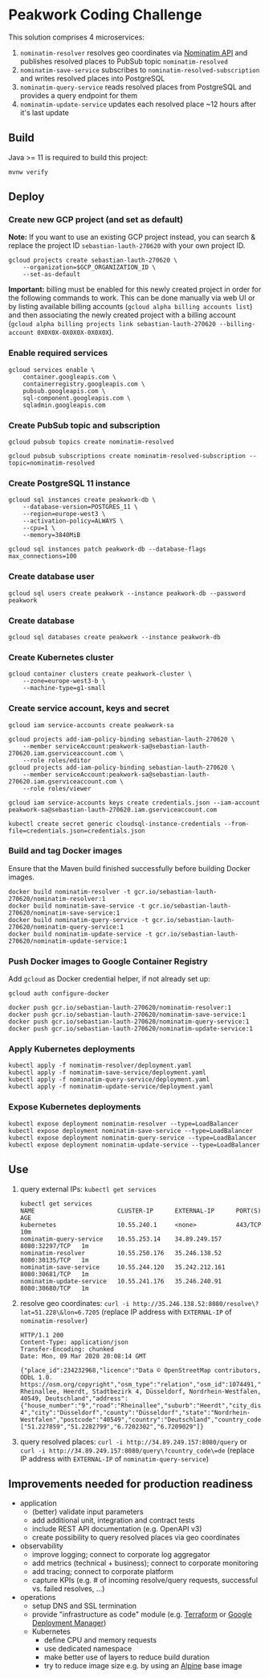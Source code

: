 # Peakwork Coding Challenge

This solution comprises 4 microservices:

1. `nominatim-resolver` resolves geo coordinates via [Nominatim API](http://nominatim.org/release-docs/latest/api/Overview/)
   and publishes resolved places to PubSub topic `nominatim-resolved`
1. `nominatim-save-service` subscribes to `nominatim-resolved-subscription` and writes resolved places into PostgreSQL
1. `nominatim-query-service` reads resolved places from PostgreSQL and provides a query endpoint for them
1. `nominatim-update-service` updates each resolved place ~12 hours after it's last update

## Build

Java >= 11 is required to build this project:

```console
mvnw verify
```

## Deploy

### Create new GCP project (and set as default)

**Note:** If you want to use an existing GCP project instead, you can search & replace the project ID `sebastian-lauth-270620` with your own project ID.

```console
gcloud projects create sebastian-lauth-270620 \
    --organization=$GCP_ORGANIZATION_ID \
    --set-as-default
```

**Important:** billing must be enabled for this newly created project in order for the following commands to work.
This can be done manually via web UI or by listing available billing accounts (`gcloud alpha billing accounts list`) and then associating the newly created project with a billing account (`gcloud alpha billing projects link sebastian-lauth-270620 --billing-account 0X0X0X-0X0X0X-0X0X0X`). 

### Enable required services
```console
gcloud services enable \
    container.googleapis.com \
    containerregistry.googleapis.com \
    pubsub.googleapis.com \
    sql-component.googleapis.com \
    sqladmin.googleapis.com
```

### Create PubSub topic and subscription
```console
gcloud pubsub topics create nominatim-resolved
```
```console
gcloud pubsub subscriptions create nominatim-resolved-subscription --topic=nominatim-resolved
```

### Create PostgreSQL 11 instance
```console
gcloud sql instances create peakwork-db \
    --database-version=POSTGRES_11 \
    --region=europe-west3 \
    --activation-policy=ALWAYS \
    --cpu=1 \
    --memory=3840MiB
```
```console
gcloud sql instances patch peakwork-db --database-flags max_connections=100
```

### Create database user
```console
gcloud sql users create peakwork --instance peakwork-db --password peakwork
```

### Create database
```console
gcloud sql databases create peakwork --instance peakwork-db
```

### Create Kubernetes cluster
```console
gcloud container clusters create peakwork-cluster \
    --zone=europe-west3-b \
    --machine-type=g1-small
```

### Create service account, keys and secret
```console
gcloud iam service-accounts create peakwork-sa
```
```console
gcloud projects add-iam-policy-binding sebastian-lauth-270620 \
    --member serviceAccount:peakwork-sa@sebastian-lauth-270620.iam.gserviceaccount.com \
    --role roles/editor
gcloud projects add-iam-policy-binding sebastian-lauth-270620 \
    --member serviceAccount:peakwork-sa@sebastian-lauth-270620.iam.gserviceaccount.com \
    --role roles/viewer
```
```console
gcloud iam service-accounts keys create credentials.json --iam-account peakwork-sa@sebastian-lauth-270620.iam.gserviceaccount.com
```
```console
kubectl create secret generic cloudsql-instance-credentials --from-file=credentials.json=credentials.json
```

### Build and tag Docker images

Ensure that the Maven build finished successfully before building Docker images.

```console
docker build nominatim-resolver -t gcr.io/sebastian-lauth-270620/nominatim-resolver:1
docker build nominatim-save-service -t gcr.io/sebastian-lauth-270620/nominatim-save-service:1
docker build nominatim-query-service -t gcr.io/sebastian-lauth-270620/nominatim-query-service:1
docker build nominatim-update-service -t gcr.io/sebastian-lauth-270620/nominatim-update-service:1
```

### Push Docker images to Google Container Registry

Add `gcloud` as Docker credential helper, if not already set up:

```console
gcloud auth configure-docker
```

```console
docker push gcr.io/sebastian-lauth-270620/nominatim-resolver:1
docker push gcr.io/sebastian-lauth-270620/nominatim-save-service:1
docker push gcr.io/sebastian-lauth-270620/nominatim-query-service:1
docker push gcr.io/sebastian-lauth-270620/nominatim-update-service:1
```

### Apply Kubernetes deployments
```console
kubectl apply -f nominatim-resolver/deployment.yaml
kubectl apply -f nominatim-save-service/deployment.yaml
kubectl apply -f nominatim-query-service/deployment.yaml
kubectl apply -f nominatim-update-service/deployment.yaml
```

### Expose Kubernetes deployments
```console
kubectl expose deployment nominatim-resolver --type=LoadBalancer
kubectl expose deployment nominatim-save-service --type=LoadBalancer
kubectl expose deployment nominatim-query-service --type=LoadBalancer
kubectl expose deployment nominatim-update-service --type=LoadBalancer
```

## Use

1. query external IPs: `kubectl get services`
   ```console
   kubectl get services
   NAME                       CLUSTER-IP      EXTERNAL-IP      PORT(S)          AGE
   kubernetes                 10.55.240.1     <none>           443/TCP          10m
   nominatim-query-service    10.55.253.14    34.89.249.157    8080:32297/TCP   1m
   nominatim-resolver         10.55.250.176   35.246.138.52    8080:30135/TCP   1m
   nominatim-save-service     10.55.244.120   35.242.212.161   8080:30681/TCP   1m
   nominatim-update-service   10.55.241.176   35.246.240.91    8080:30680/TCP   1m
   ```
1. resolve geo coordinates: `curl -i http://35.246.138.52:8080/resolve\?lat=51.228\&lon=6.7205` (replace IP address with `EXTERNAL-IP` of `nominatim-resolver`)
   ```console
   HTTP/1.1 200 
   Content-Type: application/json
   Transfer-Encoding: chunked
   Date: Mon, 09 Mar 2020 20:08:14 GMT
   
   {"place_id":234232968,"licence":"Data © OpenStreetMap contributors, ODbL 1.0. https://osm.org/copyright","osm_type":"relation","osm_id":1074491,"lat":"51.228066999999996","lon":"6.720360824817666","place_rank":30,"category":"building","type":"yes","importance":0,"addresstype":"building","name":null,"display_name":"9, Rheinallee, Heerdt, Stadtbezirk 4, Düsseldorf, Nordrhein-Westfalen, 40549, Deutschland","address":{"house_number":"9","road":"Rheinallee","suburb":"Heerdt","city_district":"Stadtbezirk 4","city":"Düsseldorf","county":"Düsseldorf","state":"Nordrhein-Westfalen","postcode":"40549","country":"Deutschland","country_code":"de"},"boundingbox":["51.227859","51.2282799","6.7202302","6.7209029"]}
   ```
1. query resolved places: `curl -i http://34.89.249.157:8080/query` or `curl -i http://34.89.249.157:8080/query\?country_code\=de` (replace IP address with `EXTERNAL-IP` of `nominatim-query-service`)

## Improvements needed for production readiness

- application
  - (better) validate input parameters
  - add additional unit, integration and contract tests
  - include REST API documentation (e.g. OpenAPI v3)
  - create possibility to query resolved places via geo coordinates
- observability
  - improve logging; connect to corporate log aggregator
  - add metrics (technical + business); connect to corporate monitoring
  - add tracing; connect to corporate platform
  - capture KPIs (e.g. # of incoming resolve/query requests, successful vs. failed resolves, …)
- operations 
  - setup DNS and SSL termination
  - provide "infrastructure as code" module (e.g. [Terraform](https://www.terraform.io/) or [Google Deployment Manager](https://cloud.google.com/deployment-manager))
  - Kubernetes
    - define CPU and memory requests
    - use dedicated namespace
    - make better use of layers to reduce build duration 
    - try to reduce image size e.g. by using an [Alpine](https://alpinelinux.org/) base image
